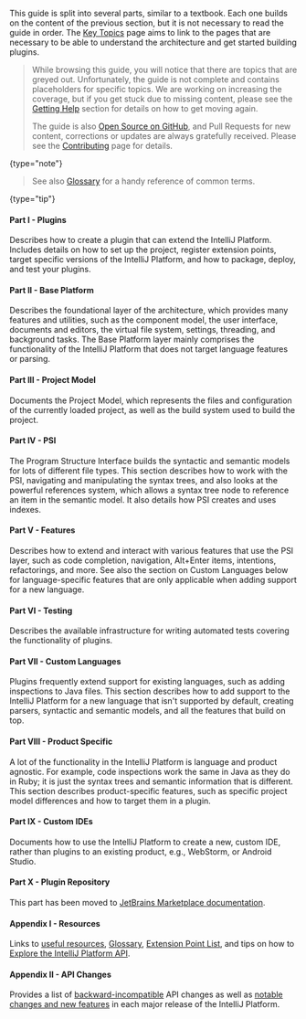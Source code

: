 [//]: # (title: About This Guide)

<!-- Copyright 2000-2021 JetBrains s.r.o. and other contributors. Use of this source code is governed by the Apache 2.0 license that can be found in the LICENSE file. -->

This guide is split into several parts, similar to a textbook.
Each one builds on the content of the previous section, but it is not necessary to read the guide in order.
The [Key Topics](key_topics.md) page aims to link to the pages that are necessary to be able to understand the architecture and get started building plugins.

 > While browsing this guide, you will notice that there are topics that are greyed out.
 > Unfortunately, the guide is not complete and contains placeholders for specific topics.
 > We are working on increasing the coverage, but if you get stuck due to missing content, please see the [Getting Help](getting_help.md) section for details on how to get moving again.
 >
 > The guide is also [Open Source on GitHub](https://github.com/JetBrains/intellij-sdk-docs), and Pull Requests for new content, corrections or updates are always gratefully received.
 > Please see the [Contributing](intellij-sdk-docs-original_CONTRIBUTING.md) page for details.
 >
 {type="note"}
                                                                
 > See also [Glossary](glossary.md) for a handy reference of common terms.
  >
  {type="tip"}

#### Part I - Plugins

Describes how to create a plugin that can extend the IntelliJ Platform.
Includes details on how to set up the project, register extension points, target specific versions of the IntelliJ Platform, and how to package, deploy, and test your plugins.

#### Part II - Base Platform

Describes the foundational layer of the architecture, which provides many features and utilities, such as the component model, the user interface, documents and editors, the virtual file system, settings, threading, and background tasks.
The Base Platform layer mainly comprises the functionality of the IntelliJ Platform that does not target language features or parsing.

#### Part III - Project Model

Documents the Project Model, which represents the files and configuration of the currently loaded project, as well as the build system used to build the project.

#### Part IV - PSI

The Program Structure Interface builds the syntactic and semantic models for lots of different file types.
This section describes how to work with the PSI, navigating and manipulating the syntax trees, and also looks at the powerful references system, which allows a syntax tree node to reference an item in the semantic model.
It also details how PSI creates and uses indexes.

#### Part V - Features

Describes how to extend and interact with various features that use the PSI layer, such as code completion, navigation, <shortcut>Alt+Enter</shortcut> items, intentions, refactorings, and more.
See also the section on Custom Languages below for language-specific features that are only applicable when adding support for a new language.

#### Part VI - Testing

Describes the available infrastructure for writing automated tests covering the functionality of plugins.

#### Part VII - Custom Languages

Plugins frequently extend support for existing languages, such as adding inspections to Java files.
This section describes how to add support to the IntelliJ Platform for a new language that isn't supported by default, creating parsers, syntactic and semantic models, and all the features that build on top.

#### Part VIII - Product Specific

A lot of the functionality in the IntelliJ Platform is language and product agnostic.
For example, code inspections work the same in Java as they do in Ruby; it is just the syntax trees and semantic information that is different.
This section describes product-specific features, such as specific project model differences and how to target them in a plugin.

#### Part IX - Custom IDEs

Documents how to use the IntelliJ Platform to create a new, custom IDE, rather than plugins to an existing product, e.g., WebStorm, or Android Studio.

#### Part X - Plugin Repository

This part has been moved to [JetBrains Marketplace documentation](https://plugins.jetbrains.com/docs/marketplace/about-marketplace.html).

#### Appendix I - Resources

Links to [useful resources](useful_links.md), [Glossary](glossary.md), [Extension Point List](extension_point_list.md), and tips on how to [Explore the IntelliJ Platform API](explore_api.md).

#### Appendix II - API Changes

Provides a list of [backward-incompatible](api_changes_list.md) API changes as well as [notable changes and new features](api_notable.md) in each major release of the IntelliJ Platform.